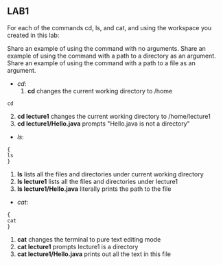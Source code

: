 ## **LAB1**

For each of the commands cd, ls, and cat, and using the workspace you created in this lab:

Share an example of using the command with no arguments.
Share an example of using the command with a path to a directory as an argument.
Share an example of using the command with a path to a file as an argument.


* *cd*:
  1. **cd** changes the current working directory to /home
```
cd

```
  
  2. **cd lecture1** changes the current working directory to /home/lecture1
  3. **cd lecture1/Hello.java** prompts "Hello.java is not a directory"

* *ls*:
```
{
ls
}
```
  1. **ls** lists all the files and directories under current working directory
  2. **ls lecture1** lists all the files and directories under lecture1 
  3. **ls lecture1/Hello.java** literally prints the path to the file

* *cat*:
```
{
cat
}
```
  1. **cat** changes the terminal to pure text editing mode
  2. **cat lecture1** prompts lecture1 is a directory
  3. **cat lecture1/Hello.java** prints out all the text in this file
